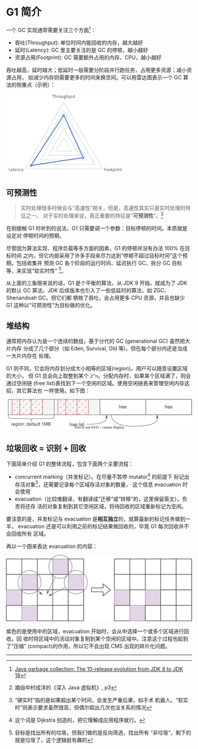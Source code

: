# G1 简介

一个 GC 实现通常需要关注三个方面[^ref-java-gc-evolution]：

- 吞吐(Throughput): 单位时间内能回收的内存，越大越好
- 延时(Latency): GC 里主要关注的是 GC 的停顿，越小越好
- 资源占用(Footprint): GC 需要额外占用的内存、CPU，越小越好

吞吐越高，延时越大；低延时一般需要分阶段并行跑任务，占用更多资源；减小资源占用，
如减少内存则需要更多的时间来换空间。可以用雷达图表示一个 GC 算法的侧重点（示例）：

<img src="gc-radar.png" width="320px"/>

## 可预测性

> 实时处理很多时候会与“高速性”相关，但是，高速性其实只是实时处理的特征之一。
> 对于实时处理来说，真正重要的特征是“**可预测性**”。[^ref-predictable]

在刚接触 G1 时听到的说法，G1 只需要调一个参数：目标停顿的时间。本质就是设定对
停顿时间的预期。

尽管因为算法实现、程序负载等多方面的因素，G1 的停顿并没有办法 100% 在目标时间
之内，但它内部采用了许多手段来尽力达到“停顿不超过目标时间”这个预期。包括收集并
预测 GC 各个阶段的运行时间、延迟执行 GC、拆分 GC 目标等，来实现“软实时性”
[^ref-soft-real-time]。

从上面的三象限来说的话，G1 是个平衡的算法，从 JDK 9 开始，就成为了 JDK 的默认
GC 算法。JDK 后续版本也引入了一些低延时的算法，如 ZGC、Shenandoah GC，但它们都
牺牲了吞吐，会占用更多 CPU 资源，并且也缺少 G1 这种以“可预测性”为目标做的优化。

## 堆结构

通常把内存认为是一个连续的数组，基于分代的 GC (generational GC) 虽然把大片内存
分成了几个部分（如 Eden, Survival, Old 等)，但在每个部分内还是当成一大片内存在
处理。

G1 则不同，它会将内存划分成大小相等的区域(region)。用户可以随意设置区域的大小，
但 G1 总会向上取整到某个 `2^n`。分配内存时，如果某个区域满了，则会通过空闲链
(free list)表找到下一个空闲的区域。使用空闲链表来管理空闲内存这招，其它算法也
一样使用。如下图：

![](2023-01-jvm-g1-heap-struct.svg)

## 垃圾回收 = 识别 + 回收

下面简单介绍 G1 的整体流程，包含下面两个主要流程：

- concurrent marking（并发标记）。在尽量不暂停 mutator[^ref-mutator] 的前提下
    标记出存活对象[^ref-inverse-selection]，还需要记录每个区域存活对象的数量，
    这个信息 evacuation 时会使用
- evacuation（比较难翻译，有翻译成“迁移”或“转移”的，这里保留英文）。负责将还存
    活的对象复制到其它空闲区域，将待回收的区域重新标记为空闲。

要注意的是，并发标记与 evacuation 是**相互独立**的，就算最新的标记任务做到一半，
evacuation 还是可以利用之前的标记结果做回收的，毕竟 G1 每次回收并不会回收所有
区域。

再以一个图来表达 evacuation 的内容：

![](2023-01-jvm-g1-evacuation-process.svg)

紫色的是使用中的区域，evacuation 开始时，会从中选择一个或多个区域进行回收。回
收时将区域中的活动对象复制到某个空闲的区域中。注意这个过程也起到了“压缩”
(compact)的作用，所以它不会出现 CMS 出现的碎片化问题。

---

[^ref-java-gc-evolution]: [Java garbage collection: The 10-release evolution from JDK 8 to JDK 18](https://blogs.oracle.com/javamagazine/post/java-garbage-collectors-evolution)

[^ref-predictable]: 摘自中村成洋的《深入 Java 虚拟机》, p3

[^ref-soft-real-time]: “硬实时”指的是如果超出某个时间，会发生严重后果，如手术
  机器人。“软实时”则表示要求虽然很高，但偶尔超出几次也没关系的情况

[^ref-mutator]: 这个词是 Dijkstra 创造的，把它理解成应用程序就行。

[^ref-inverse-selection]: 目标是找出所有的垃圾，但我们做的是反向筛选，找出所有
  “非垃圾”，剩下的就是垃圾了，这个逻辑挺有趣的
